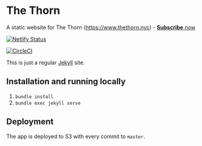 # The Thorn
A static website for The Thorn (https://www.thethorn.nyc) - [**Subscribe** now](http://nyc.us15.list-manage.com/subscribe?u=6533003d659976f89bf858d09&id=f3405fc230)

[![Netlify Status](https://api.netlify.com/api/v1/badges/42ad15a7-1aee-412c-8218-fe3578c27498/deploy-status)](https://app.netlify.com/sites/nycdsa-thethorn/deploys)

[![CircleCI](https://circleci.com/gh/nycdsa/the-thorn.svg?style=svg)](https://circleci.com/gh/nycdsa/the-thorn)

This is just a regular [Jekyll](https://jekyllrb.com) site.

## Installation and running locally
1. `bundle install`
2. `bundle exec jekyll serve`

## Deployment
The app is deployed to S3 with every commit to `master`.
